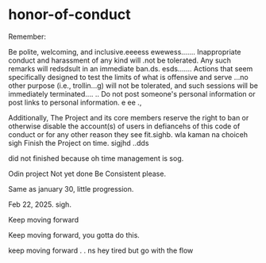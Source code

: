 # honor-of-conduct
Remember:

Be polite, welcoming, and inclusive.eeeess
ewewess.......
Inappropriate conduct and harassment of any kind will .not be tolerated. Any such remarks will redsdsult in an immediate ban.ds.
esds.......
Actions that seem specifically designed to test the limits of what is offensive and serve ...no other purpose (i.e., trollin...g) will not be tolerated, and such sessions will be immediately terminated....
..
Do not post someone's personal information or post links to personal information. e ee .,

Additionally, The Project and its core members reserve the right to ban or otherwise disable the account(s) of users in defiancehs of this code of conduct or for any other reason they see fit.sighb.
 wla kaman na choiceh
sigh
Finish the Project on time.  sigjhd
..dds

did not finished because oh time management is sog.



Odin project
Not yet done
Be Consistent please.

Same as january 30, little progression.

Feb 22, 2025. sigh.


Keep moving forward

Keep moving forward, you gotta do this.

keep moving forward . . ns
hey
tired but go with the flow 
